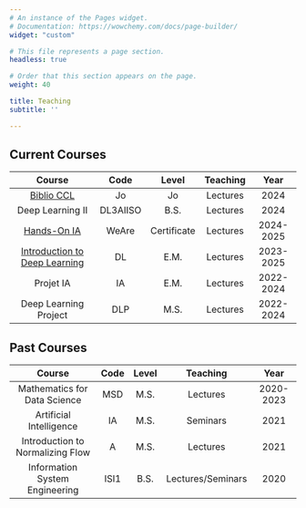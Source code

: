 ```yaml
---
# An instance of the Pages widget.
# Documentation: https://wowchemy.com/docs/page-builder/
widget: "custom"

# This file represents a page section.
headless: true

# Order that this section appears on the page.
weight: 40

title: Teaching
subtitle: ''

---
```


## Current Courses

|Course| Code | Level | Teaching | Year |
|:------:|:---:|:----:|:------:|:----:|
| [Biblio CCL](https://docs.google.com/presentation/d/1qBYAf9BrOBUwtpPo0ZT3pkAb4xCHCNpn/edit?usp=sharing&ouid=112781810879545627823&rtpof=true&sd=true) | Jo | Jo | Lectures | 2024 |
| Deep Learning II| DL3AIISO | B.S. | Lectures | 2024 |
| [Hands-On IA](https://www.lamsade.dauphine.fr/~averine/weare/liens.html) | WeAre | Certificate | Lectures | 2024-2025 |
| [Introduction to Deep Learning](https://www.lamsade.dauphine.fr/~averine/EM_IASD/liens.html) | DL | E.M. | Lectures|2023-2025|
| Projet IA | IA | E.M. | Lectures | 2022-2024 |
|Deep Learning Project | DLP | M.S. |Lectures|2022-2024|

## Past Courses

|Course| Code | Level | Teaching | Year |
|:------:|:---:|:----:|:------:|:----:|
|Mathematics for Data Science | MSD | M.S. | Lectures |2020-2023|
|Artificial Intelligence | IA | M.S. |Seminars|2021|
|Introduction to Normalizing Flow | A | M.S. |Lectures|2021|
|Information System Engineering | ISI1 | B.S. | Lectures/Seminars |2020|
